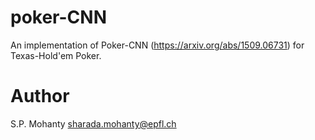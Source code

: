 # poker-CNN

An implementation of Poker-CNN (https://arxiv.org/abs/1509.06731) for Texas-Hold'em Poker.


# Author
S.P. Mohanty <sharada.mohanty@epfl.ch>
